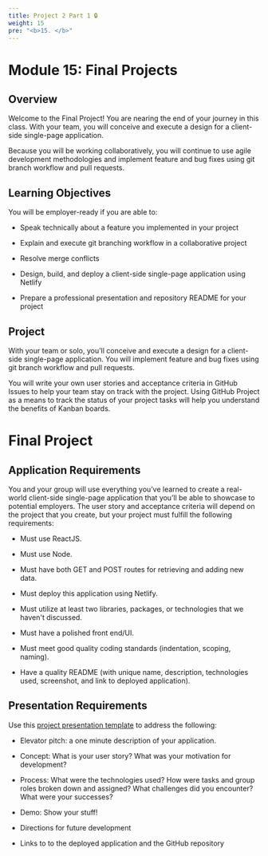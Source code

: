 ```yaml
---
title: Project 2 Part 1 🔒 
weight: 15
pre: "<b>15. </b>"
---
```


# Module 15: Final Projects

## Overview

Welcome to the Final Project! You are nearing the end of your journey in this class. With your team, you will conceive and execute a design for a client-side single-page application.

Because you will be working collaboratively, you will continue to use agile development methodologies and implement feature and bug fixes using git branch workflow and pull requests.

## Learning Objectives

You will be employer-ready if you are able to:

* Speak technically about a feature you implemented in your project

* Explain and execute git branching workflow in a collaborative project

* Resolve merge conflicts

* Design, build, and deploy a client-side single-page application using Netlify

* Prepare a professional presentation and repository README for your project

## Project

With your team or solo, you'll conceive and execute a design for a client-side single-page application. You will implement feature and bug fixes using git branch workflow and pull requests.

You will write your own user stories and acceptance criteria in GitHub Issues to help your team stay on track with the project. Using GitHub Project as a means to track the status of your project tasks will help you understand the benefits of Kanban boards.


# Final Project

## Application Requirements

You and your group will use everything you’ve learned to create a real-world client-side single-page application that you’ll be able to showcase to potential employers. The user story and acceptance criteria will depend on the project that you create, but your project must fulfill the following requirements:

* Must use ReactJS.

* Must use Node.

* Must have both GET and POST routes for retrieving and adding new data.

* Must deploy this application using Netlify.

* Must utilize at least two libraries, packages, or technologies that we haven't discussed.

* Must have a polished front end/UI.

* Must meet good quality coding standards (indentation, scoping, naming).

* Have a quality README (with unique name, description, technologies used, screenshot, and link to deployed application).

## Presentation Requirements

Use this [project presentation template](https://docs.google.com/presentation/d/1_u8TKy5zW5UlrVQVnyDEZ0unGI2tjQPDEpA0FNuBKAw/edit?usp=sharing) to address the following: 

* Elevator pitch: a one minute description of your application.

* Concept: What is your user story? What was your motivation for development?

* Process: What were the technologies used? How were tasks and group roles broken down and assigned? What challenges did you encounter? What were your successes?

* Demo: Show your stuff!

* Directions for future development

* Links to to the deployed application and the GitHub repository